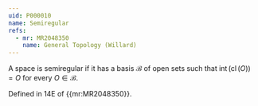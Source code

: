 ```yaml
---
uid: P000010
name: Semiregular
refs:
  - mr: MR2048350
    name: General Topology (Willard)
---
```

A space is semiregular if it has a basis $\mathcal{B}$ of open sets such that $\operatorname{int}(\operatorname{cl}(O)) = O$ for every $O \in \mathcal{B}$.

Defined in 14E of {{mr:MR2048350}}.
